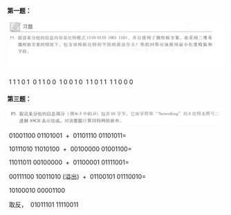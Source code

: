 #### 第一题：

![image-20200528235615228](2017302580233_李鑫超.assets/p1.png)

​			1	1	1	0	1
​			0	1	1	0	0
​			1	0	0	1	0
​			1	1	0	1	1
​			1	1	0	0	0

#### 第三题：

![image-20200528235645677](2017302580233_李鑫超.assets/p3.png)

​	01001100 01101001
​	+
​	01101110 01101011=

​	10111010 11010100
​	+
​	00100000 01001100=

​	11011011 00100000
​	+
​	01100001 01111001=

​	00111100 10011010 (溢出)
​	+
​	01100101 01110010=

​	10100010 00001100

​	取反，
​	01011101 11110011
